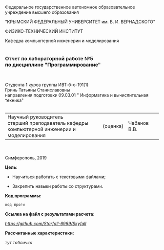 Федеральное государственное автономное образовательное учреждение высшего образования  

"КРЫМСКИЙ ФЕДЕРАЛЬНЫЙ УНИВЕРСИТЕТ им. В. И. ВЕРНАДСКОГО"  

ФИЗИКО-ТЕХНИЧЕСКИЙ ИНСТИТУТ  

Кафедра компьютерной инженерии и моделирования
<br/></br>



### Отчет по лабораторной работе №5 </br> по дисциплине "Программирование"
<br/>

Студента 1 курса группы ИВТ-б-о-191(1)  
Гринь Татьяны Станиславовны </br>
направления подготовки 09.03.01 " Информатика и вычислительная техника"  
<br/>

<table>
<tr><td>Научный руководитель<br/> старший преподаватель кафедры<br/> компьютерной инженерии и моделирования</td>
<td>(оценка)</td>
<td>Чабанов В.В.</td>
</tr>
</table>
<br/><br/>
​
Симферополь, 2019

__Цель:__ </tr>

+ Научиться работать с текстовыми файлами; </tr>

+ Закрепить навыки работы со структурами. </tr>

__Код программы:__

 ``` C++
 код проги
 ```
 </tr>
 
 __Ссылка на файл с результатами расчета:__

*<https://github.com/Starfall-6969/Skyfall>*
</tr>

__Рассчитанные характеристики:__
 
 *тут табличка*